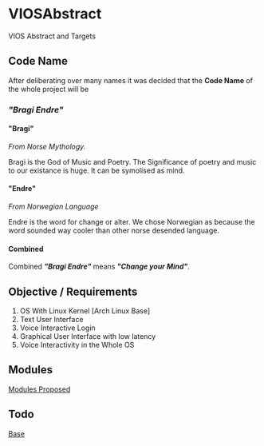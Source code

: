 # VIOSAbstract
VIOS Abstract and Targets

## Code Name
After deliberating over many names it was decided that the **Code Name** of the whole project will be

### _"Bragi Endre"_

#### "Bragi"
_From Norse Mythology._

Bragi is the God of Music and Poetry. The Significance of poetry and music to our existance is huge. It can be symolised as mind.

#### "Endre"
_From Norwegian Language_

Endre is the word for change or alter. We chose Norwegian as because the word sounded way cooler than other norse desended language.

#### Combined
Combined **_"Bragi Endre"_** means  **_"Change your Mind"_**.

## Objective / Requirements

1. OS With Linux Kernel [Arch Linux Base]
2. Text User Interface
3. Voice Interactive Login
4. Graphical User Interface with low latency
5. Voice Interactivity in the Whole OS

## Modules

[Modules Proposed](Modules.md)


## Todo

[Base](TODO/Base.md)
